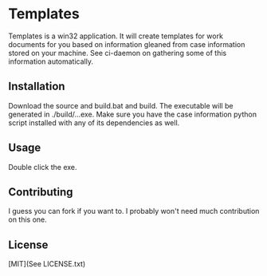 # Templates

Templates is a win32 application. It will create templates for work documents for you based on information gleaned from case information stored on your machine. See ci-daemon on gathering some of this information automatically. 

## Installation

Download the source and build.bat and build. The executable will be generated in ./build/...exe. Make sure you have the case information python script installed with any of its dependencies as well. 

## Usage

Double click the exe. 


## Contributing

I guess you can fork if you want to. I probably won't need much contribution on this one.

## License

[MIT](See LICENSE.txt)
